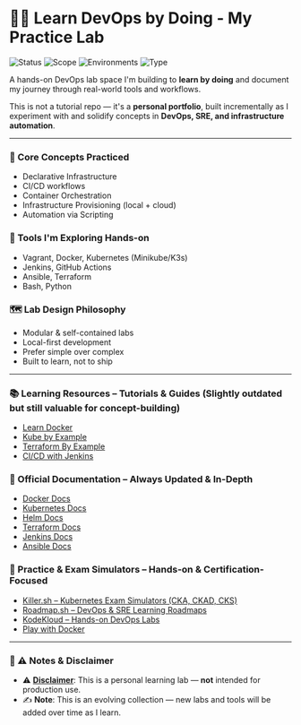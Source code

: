 # 👨‍💻 Learn DevOps by Doing - My Practice Lab

![Status](https://img.shields.io/badge/Status-Active-brightgreen?style=for-the-badge)
![Scope](https://img.shields.io/badge/Scope-Learning-orange?style=for-the-badge)
![Environments](https://img.shields.io/badge/Environments-Local%2F+Cloud-blue?style=for-the-badge)
![Type](https://img.shields.io/badge/Type-Portfolio-blueviolet?style=for-the-badge)


A hands-on DevOps lab space I'm building to **learn by doing** and document my journey through real-world tools and workflows.

This is not a tutorial repo — it's a **personal portfolio**, built incrementally as I experiment with and solidify concepts in **DevOps, SRE, and infrastructure automation**.


---

### 🧠 Core Concepts Practiced
- Declarative Infrastructure
- CI/CD workflows
- Container Orchestration
- Infrastructure Provisioning (local + cloud)
- Automation via Scripting


### 🧰 Tools I'm Exploring Hands-on
- Vagrant, Docker, Kubernetes (Minikube/K3s)
- Jenkins, GitHub Actions
- Ansible, Terraform
- Bash, Python


### 🗺️ Lab Design Philosophy
- Modular & self-contained labs
- Local-first development
- Prefer simple over complex
- Built to learn, not to ship

---

### 📚 Learning Resources – Tutorials & Guides (Slightly outdated but still valuable for concept-building)

- [Learn Docker](https://docker-curriculum.com/)
- [Kube by Example](https://kubebyexample.com/)
- [Terraform By Example](https://www.terraformbyexample.com/)
- [CI/CD with Jenkins](https://devopscube.com/jenkins-2-tutorials-getting-started-guide/)


### 📄 Official Documentation – Always Updated & In-Depth

- [Docker Docs](https://docs.docker.com/)
- [Kubernetes Docs](https://kubernetes.io/docs/)
- [Helm Docs](https://helm.sh/docs/)
- [Terraform Docs](https://developer.hashicorp.com/terraform/docs)
- [Jenkins Docs](https://www.jenkins.io/doc/)
- [Ansible Docs](https://docs.ansible.com/)


### 🧪 Practice & Exam Simulators – Hands-on & Certification-Focused

- [Killer.sh – Kubernetes Exam Simulators (CKA, CKAD, CKS)](https://killer.sh/)
- [Roadmap.sh – DevOps & SRE Learning Roadmaps](https://roadmap.sh/)
- [KodeKloud – Hands-on DevOps Labs](https://kodekloud.com)
- [Play with Docker](https://labs.play-with-docker.com/)


---

### 🧾 ⚠️ Notes & Disclaimer

- ⚠️ **[Disclaimer](DISCLAIMER.md)**: This is a personal learning lab — **not** intended for production use.  
- ✍️ **Note**: This is an evolving collection — new labs and tools will be added over time as I learn.
